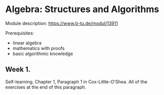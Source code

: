 

# Algebra: Structures and Algorithms

Module description: https://www.b-tu.de/modul/13911

Prerequisites: 
- linear algebra
- mathematics with proofs
- basic algorithmic knowledge

## Week 1. 

Self-learning. Chapter 1, Paragraph 1 in Cox-Little-O'Shea. All of the exercises at the end of this paragraph. 



